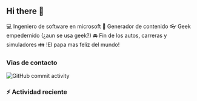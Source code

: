 ## Hi there 👋

:computer: Ingeniero de software en microsoft
:pencil: Generador de contenido
:eyeglasses: Geek empedernido (¿aun se usa geek?)
:oncoming_automobile: Fin de los autos, carreras y simuladores
:family:  !El papa mas feliz del mundo!

### Vias de contacto
![GitHub commit activity](https://img.shields.io/github/commit-activity/y/camilobonilla-pixel/camilobonilla-pixel)

### :zap: Actividad reciente
<!--RECENT_ACTIVITY:start-->
<!--RECENT_ACTIVITY:last_update-->
